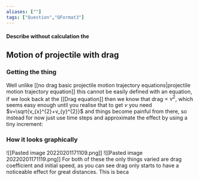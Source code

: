 ```yaml
---
aliases: [""]
tags: ["Question","QFormat3"]
---
```


#### Describe without calculation the
## Motion of projectile with drag
### Getting the thing
Well unlike [[no drag basic projectile motion trajectory equations|projectile motion trajectory equation]] this cannot be easily defined with an equation, if we look back at the [[Drag equation]] then we know that drag $\propto \: v^{2}$, which seems easy enough until you realise that to get $v$ you need $v=\sqrt{v_{x}^{2}+v_{y}^{2}}$ and things become painful from there, so instead for now just use time steps and approximate the effect by using a tiny increment:

### How it looks graphically
![[Pasted image 20220201171109.png]]
![[Pasted image 20220201171119.png]]
For both of these the only things varied are drag coefficient and initial speed, as you can see drag only starts to have a noticeable effect for great distances. This is beca